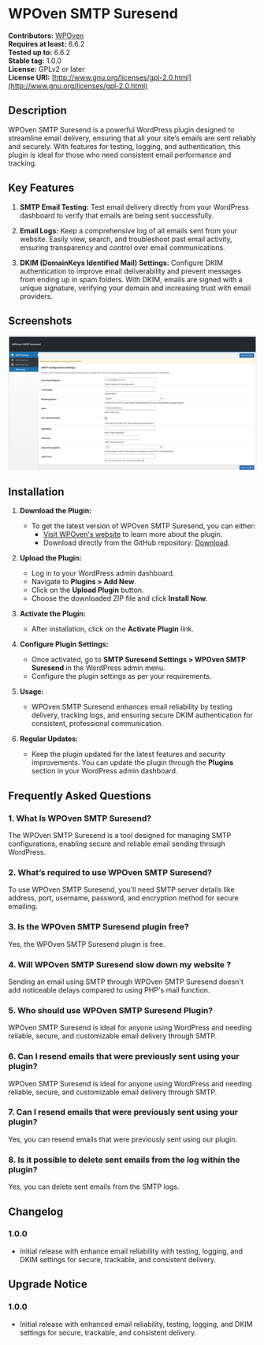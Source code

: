 # WPOven SMTP Suresend

**Contributors:** [WPOven](https://www.wpoven.com/)  
**Requires at least:** 6.6.2  
**Tested up to:** 6.6.2  
**Stable tag:** 1.0.0  
**License:** GPLv2 or later  
**License URI:** [http://www.gnu.org/licenses/gpl-2.0.html](http://www.gnu.org/licenses/gpl-2.0.html)  

## Description

WPOven SMTP Suresend is a powerful WordPress plugin designed to streamline email delivery, ensuring that all your site’s emails are sent reliably and securely. With features for testing, logging, and authentication, this plugin is ideal for those who need consistent email performance and tracking.

## Key Features

1. **SMTP Email Testing:** 
Test email delivery directly from your WordPress dashboard to verify that emails are being sent successfully.

2. **Email Logs:** 
Keep a comprehensive log of all emails sent from your website. Easily view, search, and troubleshoot past email activity, ensuring transparency and control over email communications.

3. **DKIM (DomainKeys Identified Mail) Settings:** 
Configure DKIM authentication to improve email deliverability and prevent messages from ending up in spam folders. With DKIM, emails are signed with a unique signature, verifying your domain and increasing trust with email providers.



## Screenshots
![SMTP Suresend](https://github.com/baseapp/wpoven_suresend/blob/main/assets/screenshots/wpoven-smtp-suresend.png)

## Installation

1. **Download the Plugin:**
   - To get the latest version of WPOven SMTP Suresend, you can either:
     - [Visit WPOven's website](https://www.wpoven.com/plugins/wpoven-smtp-suresend) to learn more about the plugin.
     - Download directly from the GitHub repository: [Download](https://github.com/baseapp/wpoven_suresend/releases/download/1.0.0/wpoven-smtp-suresend-2024-11-06.zip).


2. **Upload the Plugin:**
   - Log in to your WordPress admin dashboard.
   - Navigate to **Plugins > Add New**.
   - Click on the **Upload Plugin** button.
   - Choose the downloaded ZIP file and click **Install Now**.

3. **Activate the Plugin:**
   - After installation, click on the **Activate Plugin** link.

4. **Configure Plugin Settings:**
   - Once activated, go to **SMTP Suresend Settings > WPOven SMTP Suresend** in the WordPress admin menu.
   - Configure the plugin settings as per your requirements.

5. **Usage:**
   - WPOven SMTP Suresend enhances email reliability by testing delivery, tracking logs, and ensuring secure DKIM authentication for consistent, professional   communication.

6. **Regular Updates:**
   - Keep the plugin updated for the latest features and security improvements. You can update the plugin through the **Plugins** section in your WordPress admin dashboard.

## Frequently Asked Questions

### 1. What Is WPOven SMTP Suresend?
The WPOven SMTP Suresend is a tool designed for managing SMTP configurations, enabling secure and reliable email sending through WordPress.

### 2. What’s required to use WPOven SMTP Suresend?
To use WPOven SMTP Suresend, you'll need SMTP server details like address, port, username, password, and encryption method for secure emailing.

### 3. Is the WPOven SMTP Suresend plugin free?
Yes, the WPOven SMTP Suresend plugin is free.

### 4. Will WPOven SMTP Suresend slow down my website ?
Sending an email using SMTP through WPOven SMTP Suresend doesn't add noticeable delays compared to using PHP's mail function.

### 5. Who should use WPOven SMTP Suresend Plugin?
WPOven SMTP Suresend is ideal for anyone using WordPress and needing reliable, secure, and customizable email delivery through SMTP.

### 6. Can I resend emails that were previously sent using your plugin?
WPOven SMTP Suresend is ideal for anyone using WordPress and needing reliable, secure, and customizable email delivery through SMTP.

### 7. Can I resend emails that were previously sent using your plugin?
Yes, you can resend emails that were previously sent using our plugin.

### 8. Is it possible to delete sent emails from the log within the plugin?
Yes, you can delete sent emails from the SMTP logs.

## Changelog

### 1.0.0
- Initial release with enhance email reliability with testing, logging, and DKIM settings for secure, trackable, and consistent delivery.

## Upgrade Notice
### 1.0.0 
- Initial release with enhanced email reliability, testing, logging, and DKIM settings for secure, trackable, and consistent delivery.